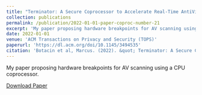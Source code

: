 ```yaml
---
title: "Terminator: A Secure Coprocessor to Accelerate Real-Time AntiViruses Using Inspection Breakpoints"
collection: publications
permalink: /publication/2022-01-01-paper-coproc-number-21
excerpt: 'My paper proposing hardware breakpoints for AV scanning using a CPU coprocessor.'
date: 2022-01-01
venue: 'ACM Transactions on Privacy and Security (TOPS)'
paperurl: 'https://dl.acm.org/doi/10.1145/3494535'
citation: 'Botacin et al, Marcus. (2022). &quot; Terminator: A Secure Coprocessor to Accelerate Real-Time AntiViruses Using Inspection Breakpoints.&quot; <i>ACM TOPS</i>. 1(1).'
---
```

My paper proposing hardware breakpoints for AV scanning using a CPU coprocessor.

[Download Paper](https://marcusbotacin.github.io/files/marcus_coproc.pdf)

